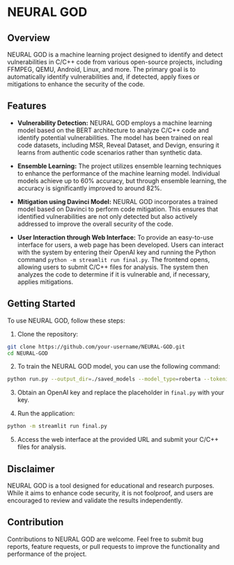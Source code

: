 
# NEURAL GOD

## Overview

NEURAL GOD is a machine learning project designed to identify and detect vulnerabilities in C/C++ code from various open-source projects, including FFMPEG, QEMU, Android, Linux, and more. The primary goal is to automatically identify vulnerabilities and, if detected, apply fixes or mitigations to enhance the security of the code.

## Features

- **Vulnerability Detection:** NEURAL GOD employs a machine learning model based on the BERT architecture to analyze C/C++ code and identify potential vulnerabilities. The model has been trained on real code datasets, including MSR, Reveal Dataset, and Devign, ensuring it learns from authentic code scenarios rather than synthetic data.

- **Ensemble Learning:** The project utilizes ensemble learning techniques to enhance the performance of the machine learning model. Individual models achieve up to 60% accuracy, but through ensemble learning, the accuracy is significantly improved to around 82%.

- **Mitigation using Davinci Model:** NEURAL GOD incorporates a trained model based on Davinci to perform code mitigation. This ensures that identified vulnerabilities are not only detected but also actively addressed to improve the overall security of the code.

- **User Interaction through Web Interface:** To provide an easy-to-use interface for users, a web page has been developed. Users can interact with the system by entering their OpenAI key and running the Python command `python -m streamlit run final.py`. The frontend opens, allowing users to submit C/C++ files for analysis. The system then analyzes the code to determine if it is vulnerable and, if necessary, applies mitigations.

## Getting Started

To use NEURAL GOD, follow these steps:

1. Clone the repository:

```bash
git clone https://github.com/your-username/NEURAL-GOD.git
cd NEURAL-GOD
```

2. To train the NEURAL GOD model, you can use the following command:

```bash
python run.py --output_dir=./saved_models --model_type=roberta --tokenizer_name=microsoft/codebert-base --model_name_or_path=microsoft/codebert-base --do_train --train_data_file=../dataset/train.jsonl --eval_data_file=../dataset/valid.jsonl --test_data_file=../dataset/test.jsonl --epoch 30 --block_size 400 --train_batch_size 1 --eval_batch_size 1 --learning_rate 2e-5 --max_grad_norm 1.0 --evaluate_during_training --seed 123456  2>&1 | tee train.log
```

3. Obtain an OpenAI key and replace the placeholder in `final.py` with your key.

4. Run the application:

```bash
python -m streamlit run final.py
```

5. Access the web interface at the provided URL and submit your C/C++ files for analysis.

## Disclaimer

NEURAL GOD is a tool designed for educational and research purposes. While it aims to enhance code security, it is not foolproof, and users are encouraged to review and validate the results independently.

## Contribution

Contributions to NEURAL GOD are welcome. Feel free to submit bug reports, feature requests, or pull requests to improve the functionality and performance of the project.
